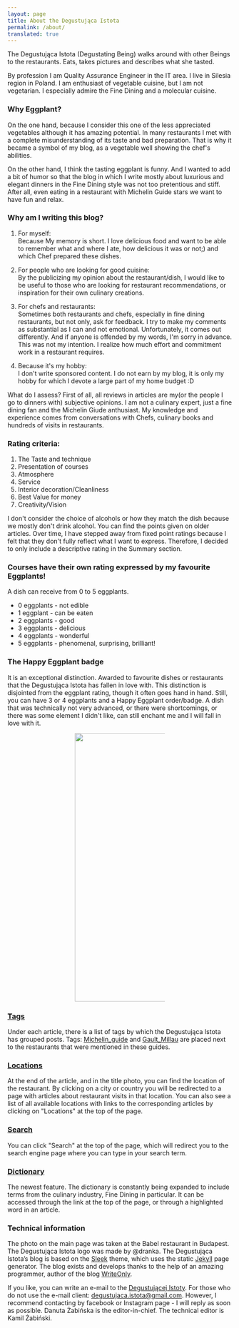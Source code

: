 ```yaml
---
layout: page
title: About the Degustująca Istota
permalink: /about/
translated: true
---
```

The Degustująca Istota (Degustating Being) walks around with other Beings to the restaurants.
Eats, takes pictures and describes what she tasted.

 By profession I am Quality Assurance Engineer in the IT area. I live in Silesia region in Poland.
 I am enthusiast of vegetable cuisine, but I am not vegetarian. I especially admire the Fine Dining and a molecular cuisine.

### Why Eggplant?

On the one hand, because I consider this one of the less appreciated vegetables although it has amazing potential.
In many restaurants I met with a complete misunderstanding of its taste and bad preparation. 
That is why it became a symbol of my blog, as a vegetable well showing the chef's abilities.

On the other hand, I think the tasting eggplant is funny. And I wanted to add a bit of humor so that the blog in which
I write mostly about luxurious and elegant dinners in the Fine Dining style was not too pretentious and stiff.
After all, even eating in a restaurant with 
Michelin Guide stars we want to have fun and relax.

### Why am I writing this blog? 

1. For myself: <br/>
Because My memory is short. I love delicious food and want to be able to remember
 what and where I ate, how delicious it was or not;) and which Chef prepared these dishes.
 
2. For people who are looking for good cuisine: <br/>
By the publicizing my opinion about the restaurant/dish,
I would like to be useful to those who are looking for restaurant recommendations, 
or inspiration for their own culinary creations.

3. For chefs and restaurants:  <br/>
Sometimes both restaurants and chefs, especially in fine dining restaurants, but not only, ask for feedback.
I try to make my comments as  substantial as I can and  not emotional. Unfortunately, it comes out differently.
 And if anyone is offended by my words, I'm sorry in advance. 
This was not my intention. I realize how much effort and commitment work in a restaurant requires.

4. Because it's my hobby: <br/>
I don't write sponsored content. 
I do not earn by my blog, it is only my hobby for which I devote a large part of my home budget :D


What do I assess?
First of all, all reviews in articles are my(or the people I go to dinners with) subjective opinions.
I am not a culinary expert, just a fine dining fan and the Michelin Giude anthusiast.
My knowledge and experience comes
from conversations with Chefs, culinary books and hundreds of visits in restaurants.

### Rating criteria:
1. The Taste and technique
2. Presentation of courses
3. Atmosphere
4. Service
5. Interior decoration/Cleanliness
6. Best Value for money
7. Creativity/Vision

I don't consider the choice of alcohols or how they match the dish because we mostly don't drink alcohol. You can find the points given on older articles. Over time, I have stepped away from fixed point ratings because I felt
that they don't fully reflect what I want to express. Therefore, I decided to only include a descriptive rating in the Summary section.

<a name="baklazan"></a>
### Courses have their own rating expressed by my favourite Eggplants!
A dish can receive from 0 to 5 eggplants.
* 0 eggplants - not edible
* 1 eggplant - can be eaten
* 2 eggplants - good
* 3 eggplants - delicious
* 4 eggplants - wonderful
* 5 eggplants - phenomenal, surprising, brilliant!


### The Happy Eggplant badge
It is an exceptional distinction.
Awarded to favourite dishes or restaurants that the Degustująca Istota has fallen in love with.
This distinction is disjointed from the eggplant rating, though it often goes hand in hand.
Still, you can have 3 or 4 eggplants and a Happy Eggplant order/badge.
A dish that was technically not very advanced, or there were shortcomings,
 or there was some element I didn't like, can still enchant me and I will fall in love with it.


<center><div style="width:40%"><img src="{{site.img_url}}/assets/img/odznaka_new.gif" alt="DegustującaIstota" height="602" width="auto" />
</div></center>

### [Tags]
Under each article, there is a list of tags by which the Degustująca Istota has grouped posts.
 Tags: [Michelin_guide] and [Gault_Millau] are placed next to the restaurants that were mentioned in these guides.
 
### [Locations]
At the end of the article, and in the title photo, you can find the location of the restaurant.
By clicking on a city or country you will be redirected to a page with articles about restaurant visits in that location.
You can also see a list of all available locations with links to the corresponding articles by clicking on "Locations" at the top of the page.

### [Search]
You can click "Search" at the top of the page, which will redirect you to the search engine page where you can type in your search term.

### [Dictionary]
The newest feature. The dictionary is constantly being expanded to include terms from the culinary industry, Fine Dining in particular.
It can be accessed through the link at the top of the page, or through a highlighted word in an article.

### Technical information
The photo on the main page was taken at the Babel restaurant in Budapest.
The Degustująca Istota logo was made by @dranka. The Degustująca Istota’s blog is based on the [Sleek] theme,
which uses the static [Jekyll] page generator.
The blog exists and develops thanks to the help of an amazing programmer, author of the blog [WriteOnly].

If you like, you can write an e-mail to the  [Degustującej Istoty](mailto:{{site.email}}).
For those who do not use the e-mail client: degustujaca.istota@gmail.com.
 However, I recommend contacting by facebook or Instagram page - I will reply as soon as possible.
Danuta Żabińska is the editor-in-chief. The technical editor is Kamil Żabiński.

[Sleek]:https://janczizikow.github.io/sleek
[Jekyll]: https://jekyllrb.com
[WriteOnly]: https://www.writeonly.pl
[Locations]: /en/locations
[Search]: /en/search-jekyll-simple/
[Dictionary]: /en/dictionary
[Tags]: /en/tags
[Michelin_guide]: /en/tags/Michelin_guide
[Gault_Millau]: /en/tags/Gault_Millau
